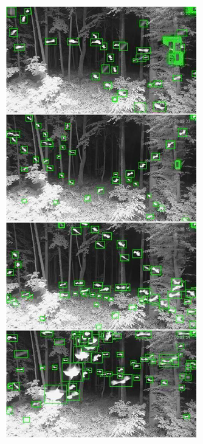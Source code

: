 ![20200716-223738-230743](in/20200716/20200716-223738-230743_0_.jpg)
![20200716-230748-233753](in/20200716/20200716-230748-233753_0_.jpg)
![20200716-233758-000003](in/20200716/20200716-233758-000003_0_.jpg)
![20200717-000008-003013](in/20200717/20200717-000008-003013_0_.jpg)
